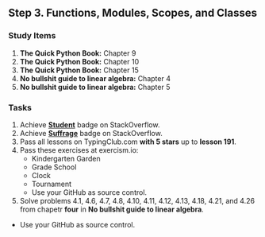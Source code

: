 ## Step 3. Functions, Modules, Scopes, and Classes

### Study Items

  1. **The Quick Python Book:** Chapter 9
  2. **The Quick Python Book:** Chapter 10
  3. **The Quick Python Book:** Chapter 15
  4. **No bullshit guide to linear algebra:** Chapter 4
  5. **No bullshit guide to linear algebra:** Chapter 5
  
  
### Tasks

  1. Achieve [**Student**](https://stackoverflow.com/help/badges/2/student) badge on StackOverflow.
  2. Achieve [**Suffrage**](https://stackoverflow.com/help/badges/804/suffrage) badge on StackOverflow.
  3. Pass all lessons on TypingClub.com **with 5 stars** up to **lesson 191**.
  4. Pass these exercises at exercism.io:
      - Kindergarten Garden
      - Grade School
      - Clock
      - Tournament
      - Use your GitHub as source control. 
  5. Solve problems 4.1, 4.6, 4.7, 4.8, 4.10, 4.11, 4.12, 4.13, 4.18, 4.21, and 4.26 from chapetr **four** in **No bullshit guide to linear algebra**.
   - Use your GitHub as source control.
